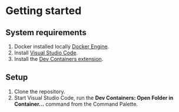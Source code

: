 # Getting started

## System requirements
1. Docker installed locally [Docker Engine](https://docs.docker.com/engine/).
2. Install [Visual Studio Code](https://code.visualstudio.com/).
3. Install the [Dev Containers extension](https://marketplace.visualstudio.com/items?itemName=ms-vscode-remote.remote-containers).

## Setup

1. Clone the repository.
2. Start Visual Studio Code, run the **Dev Containers: Open Folder in Container...** command from the Command Palette.